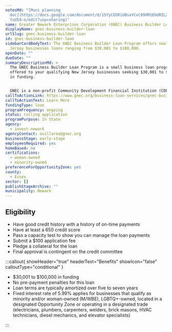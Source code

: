 ```yaml
---
notesMd: "[Muni planning
  doc](https://docs.google.com/document/d/15YyCOSRiUBsaYCvC99XM1EUdRZL2PAUlZ-2f\
  YuU5d-o/edit?usp=sharing)"
name: Greater Newark Enterprises Corporation (GNEC) Business Builder Loan Program
displayName: gnec-business-builder-loan
urlSlug: gnec-business-builder-loan
id: gnec-business-builder-loan
sidebarCardBodyText: The GNEC Business Builder Loan Program offers small New
  Jersey businesses loans ranging from $30,001 to $100,000.
openDate: ""
dueDate: ""
summaryDescriptionMd: >
  The GNEC Business Builder Loan Program is a small business loan program
  offered to your qualifying New Jersey businesses seeking $30,001 to $100,000
  in funding.


  GNEC is a non-profit Community Development Financial Institution (CDFI) founded in 2005. CDFIs provide affordable lending services to underserved communities nationwide.
callToActionLink: https://www.gnec.org/business-loan-services/gnec-business-builder-loan-program/
callToActionText: Learn More
fundingType: loan
programFrequency: ongoing
status: rolling application
programPurpose: In State
agency:
  - invest-newark
agencyContact: ovillares@gnec.org
businessStage: early-stage
employeesRequired: yes
homeBased: no
certifications:
  - woman-owned
  - minority-owned
preferenceForOpportunityZone: yes
county:
  - Essex
sector: []
publishStageArchive: ""
municipality: Newark
---
```


## Eligibility

- Have good credit history with a history of on-time payments
- Have at least a 650 credit score
- Pass a capacity test to show you can manage the loan payments
- Submit a $100 application fee
- Pledge a collateral for the loan
- Final approval is contingent on the credit committee

:::callout{ showHeader="true" headerText="Benefits" showIcon="false" calloutType="conditional" }

- $30,001 to $100,000 in funding
- No pre-payment penalties for this loan
- Loan terms are typically amortized over five to seven years
- Fixed interest rate of 5.99% applies for businesses that qualify as minority and/or woman-owned (M/WBE), LGBTQ+-owned, located in a designated Opportunity Zone or operating in a designated trade (electricians, plumbers, carpenters, welders, brick masons, HVAC technicians, diesel mechanics, and elevator specialists)

:::
